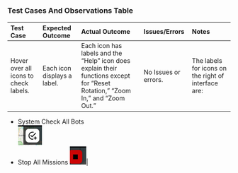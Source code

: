 ### Test Cases And Observations Table
| **Test Case** | **Expected Outcome** | **Actual Outcome** | **Issues/Errors** | **Notes** |
|:--------------|:---------------------|:-------------------|:------------------|:----------|
| Hover over all icons to check labels. | Each icon displays a label. | Each icon has labels and the “Help” icon does explain their functions except for “Reset Rotation,” “Zoom In,” and “Zoom Out.” | No Issues or errors. | The labels for icons on the right of interface are:
* System Check All Bots<br>![System Check](https://raw.githubusercontent.com/Kait211/Practice/main/System_Check_All_Bots.png)
* Stop All Missions 
![Stop All Missions](https://raw.githubusercontent.com/Kait211/Practice/main/Stop%20All%20Missions.png)|